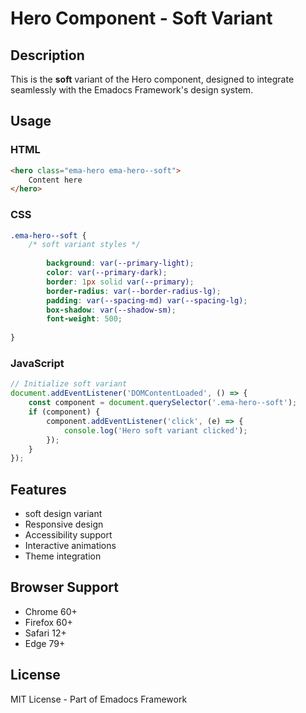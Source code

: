 # Hero Component - Soft Variant

## Description
This is the **soft** variant of the Hero component, designed to integrate seamlessly with the Emadocs Framework's design system.

## Usage

### HTML
```html
<hero class="ema-hero ema-hero--soft">
    Content here
</hero>
```

### CSS
```css
.ema-hero--soft {
    /* soft variant styles */
    
        background: var(--primary-light);
        color: var(--primary-dark);
        border: 1px solid var(--primary);
        border-radius: var(--border-radius-lg);
        padding: var(--spacing-md) var(--spacing-lg);
        box-shadow: var(--shadow-sm);
        font-weight: 500;
    
}
```

### JavaScript
```javascript
// Initialize soft variant
document.addEventListener('DOMContentLoaded', () => {
    const component = document.querySelector('.ema-hero--soft');
    if (component) {
        component.addEventListener('click', (e) => {
            console.log('Hero soft variant clicked');
        });
    }
});
```

## Features
- soft design variant
- Responsive design
- Accessibility support
- Interactive animations
- Theme integration

## Browser Support
- Chrome 60+
- Firefox 60+
- Safari 12+
- Edge 79+

## License
MIT License - Part of Emadocs Framework
